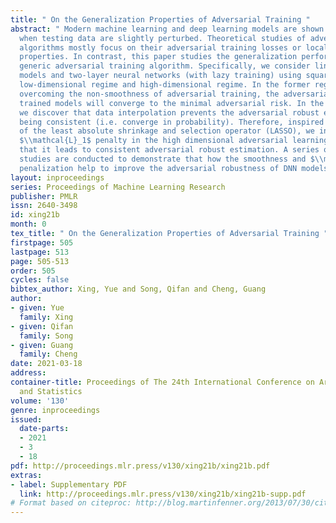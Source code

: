```yaml
---
title: " On the Generalization Properties of Adversarial Training "
abstract: " Modern machine learning and deep learning models are shown to be vulnerable
  when testing data are slightly perturbed. Theoretical studies of adversarial training
  algorithms mostly focus on their adversarial training losses or local convergence
  properties. In contrast, this paper studies the generalization performance of a
  generic adversarial training algorithm. Specifically, we consider linear regression
  models and two-layer neural networks (with lazy training) using squared loss under
  low-dimensional regime and high-dimensional regime. In the former regime, after
  overcoming the non-smoothness of adversarial training, the adversarial risk of the
  trained models will converge to the minimal adversarial risk. In the latter regime,
  we discover that data interpolation prevents the adversarial robust estimator from
  being consistent (i.e. converge in probability). Therefore, inspired by successes
  of the least absolute shrinkage and selection operator (LASSO), we incorporate the
  $\\mathcal{L}_1$ penalty in the high dimensional adversarial learning, and show
  that it leads to consistent adversarial robust estimation. A series of numerical
  studies are conducted to demonstrate that how the smoothness and $\\mathcal{L}_1$
  penalization help to improve the adversarial robustness of DNN models. "
layout: inproceedings
series: Proceedings of Machine Learning Research
publisher: PMLR
issn: 2640-3498
id: xing21b
month: 0
tex_title: " On the Generalization Properties of Adversarial Training "
firstpage: 505
lastpage: 513
page: 505-513
order: 505
cycles: false
bibtex_author: Xing, Yue and Song, Qifan and Cheng, Guang
author:
- given: Yue
  family: Xing
- given: Qifan
  family: Song
- given: Guang
  family: Cheng
date: 2021-03-18
address: 
container-title: Proceedings of The 24th International Conference on Artificial Intelligence
  and Statistics
volume: '130'
genre: inproceedings
issued:
  date-parts:
  - 2021
  - 3
  - 18
pdf: http://proceedings.mlr.press/v130/xing21b/xing21b.pdf
extras:
- label: Supplementary PDF
  link: http://proceedings.mlr.press/v130/xing21b/xing21b-supp.pdf
# Format based on citeproc: http://blog.martinfenner.org/2013/07/30/citeproc-yaml-for-bibliographies/
---
```

